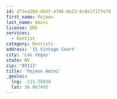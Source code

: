 ```yaml
---
id: d71ea28d-dbb7-4786-8e23-6c8e1f17fe78
first_name: Pejmon
last_name: Amini
license: DDS
services:
  - Dentist
category: Dentists
address: '15 Vintage Court'
city: 'Las Vegas'
state: NV
zip: '89113'
title: 'Pejmon Amini'
_geoloc:
  lng: -115.26039
  lat: 36.067495
---
```

